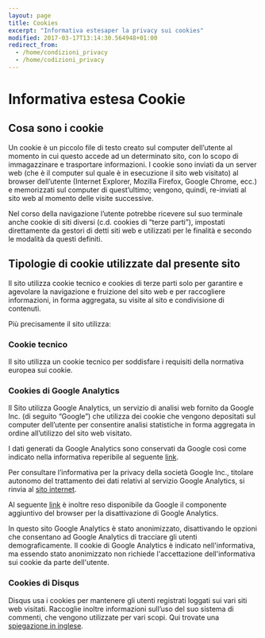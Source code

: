 ```yaml
---
layout: page
title: Cookies
excerpt: "Informativa estesaper la privacy sui cookies"
modified: 2017-03-17T13:14:30.564948+01:00
redirect_from:
  - /home/condizioni_privacy
  - /home/codizioni_privacy
---
```


# Informativa estesa Cookie

## Cosa sono i cookie

Un cookie è un piccolo file di testo creato sul computer dell’utente al momento in cui questo accede ad un determinato sito, con lo scopo di immagazzinare e trasportare informazioni. I cookie sono inviati da un server web (che è il computer sul quale è in esecuzione il sito web visitato) al browser dell’utente (Internet Explorer, Mozilla Firefox, Google Chrome, ecc.) e memorizzati sul computer di quest’ultimo; vengono, quindi, re-inviati al sito web al momento delle visite successive.

Nel corso della navigazione l’utente potrebbe ricevere sul suo terminale anche cookie di siti diversi (c.d. cookies di “terze parti”), impostati direttamente da gestori di detti siti web e utilizzati per le finalità e secondo le modalità da questi definiti.

## Tipologie di cookie utilizzate dal presente sito

Il sito utilizza cookie tecnico e cookies di terze parti solo per garantire e agevolare la navigazione e fruizione del sito web e per raccogliere informazioni, in forma aggregata, su visite al sito e condivisione di contenuti.

Più precisamente il sito utilizza:

### Cookie tecnico

Il sito utilizza un cookie tecnico per soddisfare i requisiti della normativa europea sui cookie.

### Cookies di Google Analytics

Il Sito utilizza Google Analytics, un servizio di analisi web fornito da Google Inc. (di seguito “Google”) che utilizza dei cookie che vengono depositati sul computer dell’utente per consentire analisi statistiche in forma aggregata in ordine all’utilizzo del sito web visitato.

I dati generati da Google Analytics sono conservati da Google così come indicato nella informativa reperibile al seguente [link](https://developers.google.com/analytics/devguides/collection/analyticsjs/cookie-usage).

Per consultare l’informativa per la privacy della società Google Inc., titolare autonomo del trattamento dei dati relativi al servizio Google Analytics, si rinvia al [sito internet](http://www.google.com/intl/en/analytics/privacyoverview.html).

Al seguente [link](https://tools.google.com/dlpage/gaoptout?hl=it) è inoltre reso disponibile da Google il componente aggiuntivo del browser per la disattivazione di Google Analytics.

In questo sito Google Analytics è stato anonimizzato, disattivando le opzioni che consentano ad Google Analytics di tracciare gli utenti demograficamente. Il cookie di Google Analytics è indicato nell'informativa, ma essendo stato anonimizzato non richiede l'accettazione dell'informativa sui cookie da parte dell'utente.

### Cookies di Disqus

Disqus usa i cookies per mantenere gli utenti registrati loggati sui vari siti web visitati. Raccoglie inoltre informazioni sull’uso del suo sistema di commenti, che vengono utilizzate per vari scopi. Qui trovate una [spiegazione in inglese](https://help.disqus.com/customer/portal/articles/466235-use-of-cookies).
